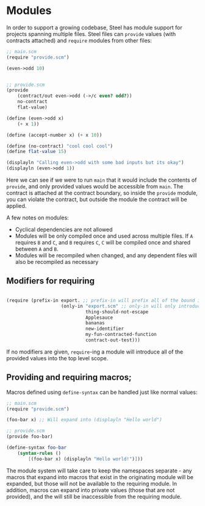 # Modules

In order to support a growing codebase, Steel has module support for projects spanning multiple files. Steel files can `provide` values (with contracts attached) and `require` modules from other files:

```scheme
;; main.scm
(require "provide.scm")

(even->odd 10)


;; provide.scm
(provide 
    (contract/out even->odd (->/c even? odd?))
    no-contract
    flat-value)

(define (even->odd x) 
    (+ x 1))

(define (accept-number x) (+ x 10))

(define (no-contract) "cool cool cool")
(define flat-value 15)

(displayln "Calling even->odd with some bad inputs but its okay")
(displayln (even->odd 1))
```

Here we can see if we were to run `main` that it would include the contents of `provide`, and only provided values would be accessible from `main`. The contract is attached at the contract boundary, so inside the `provide` module, you can violate the contract, but outside the module the contract will be applied.

A few notes on modules:
* Cyclical dependencies are not allowed
* Modules will be only compiled once and used across multiple files. If `A` requires `B` and `C`, and `B` requires `C`, `C` will be compiled once and shared between `A` and `B`. 
* Modules will be recompiled when changed, and any dependent files will also be recompiled as necessary

## Modifiers for requiring

```scheme

(require (prefix-in export. ;; prefix-in will prefix all of the bound identifiers with the given prefix
                    (only-in "export.scm" ;; only-in will only introduce the identifiers listed.
                             thing-should-not-escape
                             Applesauce
                             bananas
                             new-identifier
                             my-fun-contracted-function
                             contract-out-test)))
```

If no modifiers are given, `require`-ing a module will introduce all of the provided values into the top level scope.

## Providing and requiring macros;

Macros defined using `define-syntax` can be handled just like normal values:

```scheme
;; main.scm
(require "provide.scm")

(foo-bar x) ;; Will expand into (displayln "Hello world")

;; provide.scm
(provide foo-bar)

(define-syntax foo-bar 
    (syntax-rules ()
        [(foo-bar x) (displayln "Hello world!")]))

```

The module system will take care to keep the namespaces separate - any macros that expand
into macros that exist in the originating module will be expanded, but those will not be available to
the requiring module. In addition, macros can expand into private values (those that are not provided), and the
will still be inaccessible from the requiring module.

